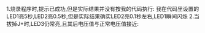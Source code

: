1.烧录程序时,提示已成功,但是实际结果并没有按我的代码执行:
我在代码里设置的LED1亮5秒,LED2亮0.5秒,但是实际结果确实LED2亮0.1秒左右,LED1瞬间闪烁
2.当拔掉J+时,LED3仍常亮,且其后电压值与正常电压值接近:
